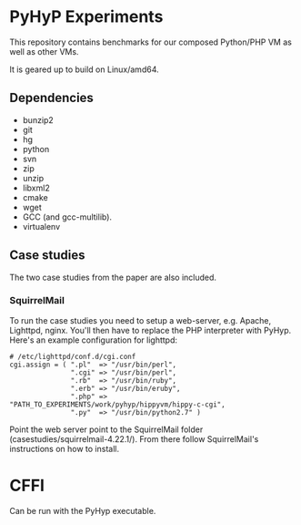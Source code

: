 # PyHyP Experiments

This repository contains benchmarks for our composed Python/PHP VM as well
as other VMs.

It is geared up to build on Linux/amd64.

## Dependencies

 * bunzip2
 * git
 * hg
 * python
 * svn
 * zip
 * unzip
 * libxml2
 * cmake
 * wget
 * GCC (and gcc-multilib).
 * virtualenv

## Case studies

The two case studies from the paper are also included.

### SquirrelMail
To run the case studies you need to setup a web-server, e.g. Apache,
Lighttpd, nginx. You'll then have to replace the PHP interpreter with PyHyp.
Here's an example configuration for lighttpd:

```
# /etc/lighttpd/conf.d/cgi.conf
cgi.assign = ( ".pl"  => "/usr/bin/perl",
               ".cgi" => "/usr/bin/perl",
               ".rb"  => "/usr/bin/ruby",
               ".erb" => "/usr/bin/eruby",
               ".php" => "PATH_TO_EXPERIMENTS/work/pyhyp/hippyvm/hippy-c-cgi",
               ".py"  => "/usr/bin/python2.7" )
```

Point the web server point to the SquirrelMail folder
(casestudies/squirrelmail-4.22.1/). From there follow SquirrelMail's
instructions on how to install.

# CFFI
Can be run with the PyHyp executable.
